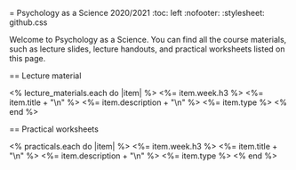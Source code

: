 = Psychology as a Science 2020/2021
:toc: left
:nofooter:
:stylesheet: github.css


Welcome to Psychology as a Science. You can find all the course materials, such as lecture slides, lecture handouts, and practical worksheets listed on this page.

== Lecture material

<% lecture_materials.each do |item| %>
<%= item.week.h3 %>
<%= item.title + "\n" %>
<%= item.description + "\n" %>
<%= item.type %>
<% end %>

== Practical worksheets

<% practicals.each do |item| %>
<%= item.week.h3 %>
<%= item.title + "\n" %>
<%= item.description + "\n" %>
<%= item.type %>
<% end %>

